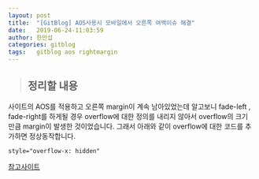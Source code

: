```yaml
---
layout: post
title:  "[GitBlog] AOS사용시 모바일에서 오른쪽 여백이슈 해결"
date:   2019-06-24-11:03:59
author: 한만섭
categories: gitblog
tags:	gitblog aos rightmargin
---
```


> ## 정리할 내용 
  
  사이트의 AOS를 적용하고 오른쪽 margin이 계속 남아있었는데 알고보니 fade-left , fade-right를 하게될 경우 overflow에 대한 정의를 내리지 않아서 
  overflow의 크기 만큼 margin이 발생한 것이었습니다. 그래서 아래와 같이 overflow에 대한 코드를 추가하면 정상동작합니다. 

  ```
  style="overflow-x: hidden"
  ```
  
  [참고사이트](https://github.com/michalsnik/aos/issues/234)
